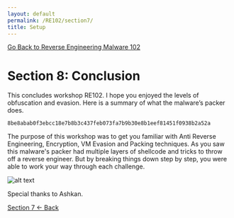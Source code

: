```yaml
---
layout: default
permalink: /RE102/section7/
title: Setup
---
```

[Go Back to Reverse Engineering Malware 102](https://securedorg.github.io/RE102/)

# Section 8: Conclusion #

This concludes workshop RE102. I hope you enjoyed the levels of obfuscation and evasion. Here is a summary of what the malware’s packer does.

```
8be8abab0f3ebcc18e7b8b3c437feb073fa7b9b30e8b1eef81451f0938b2a52a
```

The purpose of this workshop was to get you familiar with Anti Reverse Engineering, Encryption, VM Evasion and Packing techniques. As you saw this malware's packer had multiple layers of shellcode and tricks to throw off a reverse engineer. But by breaking things down step by step, you were able to work your way through each challenge.

![alt text](https://securedorg.github.io/RE102/images/Section8_Conclusion.png "Section8_Conclusion")

Special thanks to Ashkan.

[Section 7 <- Back](https://securedorg.github.io/RE102/section7)